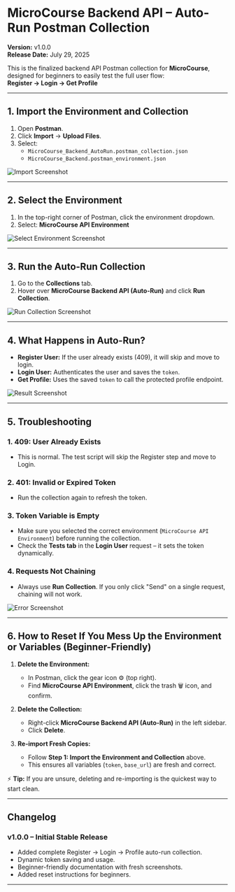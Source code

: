 # MicroCourse Backend API – Auto-Run Postman Collection

**Version:** v1.0.0  
**Release Date:** July 29, 2025  

This is the finalized backend API Postman collection for **MicroCourse**, designed for beginners to easily test the full user flow:  
**Register → Login → Get Profile**  

---

## 1. Import the Environment and Collection

1. Open **Postman**.
2. Click **Import** → **Upload Files**.
3. Select:
   - `MicroCourse_Backend_AutoRun.postman_collection.json`
   - `MicroCourse_Backend.postman_environment.json`

![Import Screenshot](./screenshots/import.png)

---

## 2. Select the Environment

1. In the top-right corner of Postman, click the environment dropdown.
2. Select: **MicroCourse API Environment**

![Select Environment Screenshot](./screenshots/select-environment.png)

---

## 3. Run the Auto-Run Collection

1. Go to the **Collections** tab.
2. Hover over **MicroCourse Backend API (Auto-Run)** and click **Run Collection**.

![Run Collection Screenshot](./screenshots/run-collection.png)

---

## 4. What Happens in Auto-Run?

- **Register User:** If the user already exists (409), it will skip and move to login.
- **Login User:** Authenticates the user and saves the `token`.
- **Get Profile:** Uses the saved `token` to call the protected profile endpoint.

![Result Screenshot](./screenshots/result.png)

---

## 5. Troubleshooting

### **1. 409: User Already Exists**
- This is normal. The test script will skip the Register step and move to Login.

### **2. 401: Invalid or Expired Token**
- Run the collection again to refresh the token.

### **3. Token Variable is Empty**
- Make sure you selected the correct environment (`MicroCourse API Environment`) before running the collection.
- Check the **Tests tab** in the **Login User** request – it sets the token dynamically.

### **4. Requests Not Chaining**
- Always use **Run Collection**. If you only click "Send" on a single request, chaining will not work.

![Error Screenshot](./screenshots/error.png)

---

## 6. How to Reset If You Mess Up the Environment or Variables (Beginner-Friendly)

1. **Delete the Environment:**
   - In Postman, click the gear icon ⚙️ (top right).
   - Find **MicroCourse API Environment**, click the trash 🗑️ icon, and confirm.

2. **Delete the Collection:**
   - Right-click **MicroCourse Backend API (Auto-Run)** in the left sidebar.
   - Click **Delete**.

3. **Re-import Fresh Copies:**
   - Follow **Step 1: Import the Environment and Collection** above.
   - This ensures all variables (`token`, `base_url`) are fresh and correct.

⚡ **Tip:** If you are unsure, deleting and re-importing is the quickest way to start clean.

---

## Changelog

### **v1.0.0 – Initial Stable Release**
- Added complete Register → Login → Profile auto-run collection.
- Dynamic token saving and usage.
- Beginner-friendly documentation with fresh screenshots.
- Added reset instructions for beginners.

---
